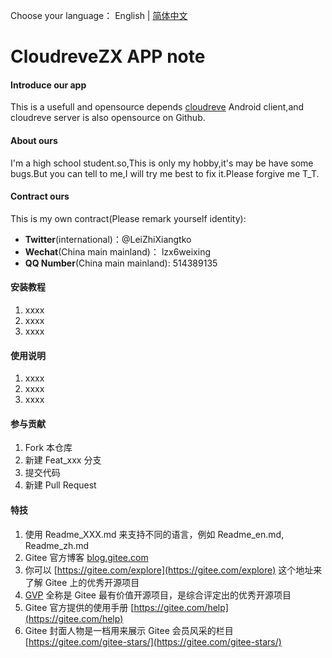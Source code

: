Choose your language： English | [简体中文](README.md)
# CloudreveZX APP note

#### Introduce our app
This is a usefull and opensource depends [cloudreve](https://github.com/cloudreve/Cloudreve) Android client,and cloudreve server is also opensource on Github.
#### About ours 
I'm a high school student.so,This is only my hobby,it's may be have some bugs.But you can tell to me,I will try me best to fix it.Please forgive me T_T.
#### Contract ours
This is my own contract(Please remark yourself identity):
* **Twitter**(international)：@LeiZhiXiangtko
* **Wechat**(China main mainland)： lzx6weixing
* **QQ Number**(China main mainland): 514389135







































#### 安装教程

1.  xxxx
2.  xxxx
3.  xxxx

#### 使用说明

1.  xxxx
2.  xxxx
3.  xxxx

#### 参与贡献

1.  Fork 本仓库
2.  新建 Feat_xxx 分支
3.  提交代码
4.  新建 Pull Request


#### 特技

1.  使用 Readme\_XXX.md 来支持不同的语言，例如 Readme\_en.md, Readme\_zh.md
2.  Gitee 官方博客 [blog.gitee.com](https://blog.gitee.com)
3.  你可以 [https://gitee.com/explore](https://gitee.com/explore) 这个地址来了解 Gitee 上的优秀开源项目
4.  [GVP](https://gitee.com/gvp) 全称是 Gitee 最有价值开源项目，是综合评定出的优秀开源项目
5.  Gitee 官方提供的使用手册 [https://gitee.com/help](https://gitee.com/help)
6.  Gitee 封面人物是一档用来展示 Gitee 会员风采的栏目 [https://gitee.com/gitee-stars/](https://gitee.com/gitee-stars/)
